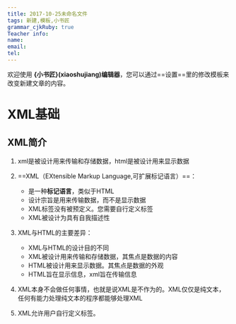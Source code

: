 ```yaml
---
title: 2017-10-25未命名文件 
tags: 新建,模板,小书匠
grammar_cjkRuby: true
Teacher info:
name:
email:
tel:
---
```



欢迎使用 **{小书匠}(xiaoshujiang)编辑器**，您可以通过==设置==里的修改模板来改变新建文章的内容。
# XML基础
## XML简介
1. xml是被设计用来传输和存储数据，html是被设计用来显示数据
2. ==XML（EXtensible Markup Language,可扩展标记语言）==：
	* 是一种**标记语言**，类似于HTML
	* 设计宗旨是用来传输数据，而不是显示数据
	* XML标签没有被预定义。您需要自行定义标签
	* XML被设计为具有自我描述性

3. XML与HTML的主要差异：
	* XML与HTML的设计目的不同
	* XML被设计用来传输和存储数据，其焦点是数据的内容
	* HTML被设计用来显示数据。其焦点是数据的外观
	* HTML旨在显示信息，xml旨在传输信息

4. XML本身不会做任何事情，也就是说XML是不作为的。XML仅仅是纯文本，任何有能力处理纯文本的程序都能够处理XML
5. XML允许用户自行定义标签。
